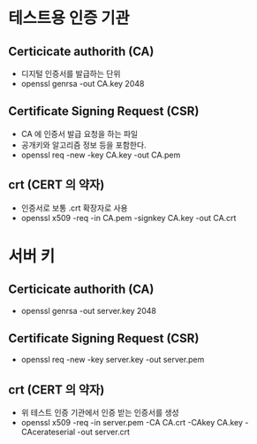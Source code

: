 
# 테스트용 인증 기관

## Certicicate authorith (CA)
 - 디지털 인증서를 발급하는 단위
 - openssl genrsa -out CA.key 2048

## Certificate Signing Request (CSR)
 - CA 에 인증서 발급 요청을 하는 파일
 - 공개키와 알고리즘 정보 등을 포함한다.
 - openssl req -new -key CA.key -out CA.pem

## crt (CERT 의 약자)
 - 인증서로 보통 .crt 확장자로 사용
 - openssl x509 -req -in CA.pem -signkey CA.key -out CA.crt

# 서버 키

## Certicicate authorith (CA)
 - openssl genrsa -out server.key 2048

## Certificate Signing Request (CSR)
 - openssl req -new -key server.key -out server.pem

## crt (CERT 의 약자)
 - 위 테스트 인증 기관에서 인증 받는 인증서를 생성
 - openssl x509 -req -in server.pem -CA CA.crt -CAkey CA.key -CAcerateserial -out server.crt